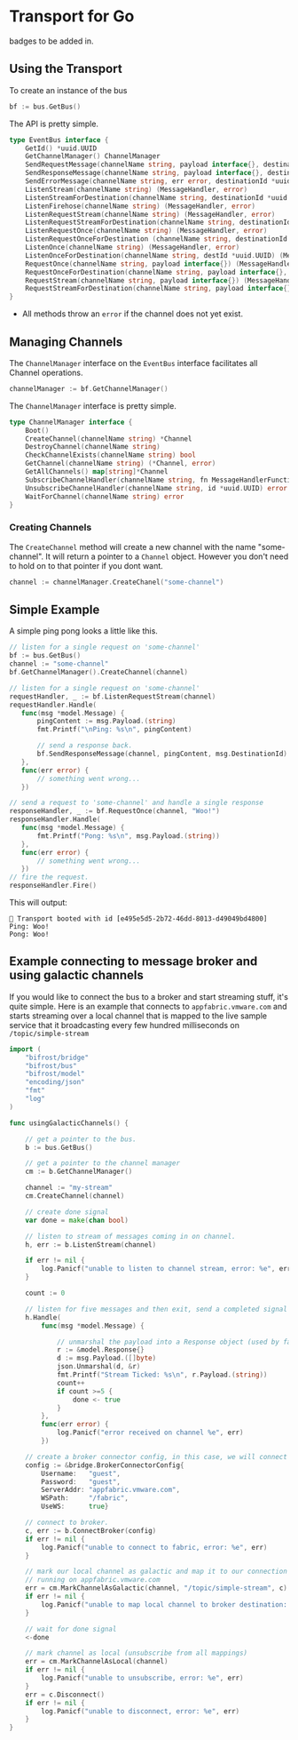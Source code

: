 # Transport for Go

badges to be added in.

## Using the Transport

To create an instance of the bus

```go
bf := bus.GetBus()
```

The API is pretty simple.

```go
type EventBus interface {
    GetId() *uuid.UUID
    GetChannelManager() ChannelManager
    SendRequestMessage(channelName string, payload interface{}, destinationId *uuid.UUID) error
    SendResponseMessage(channelName string, payload interface{}, destinationId *uuid.UUID) error
    SendErrorMessage(channelName string, err error, destinationId *uuid.UUID) error
    ListenStream(channelName string) (MessageHandler, error)
    ListenStreamForDestination(channelName string, destinationId *uuid.UUID) (MessageHandler, error)
    ListenFirehose(channelName string) (MessageHandler, error)
    ListenRequestStream(channelName string) (MessageHandler, error)
    ListenRequestStreamForDestination(channelName string, destinationId *uuid.UUID) (MessageHandler, error)
    ListenRequestOnce(channelName string) (MessageHandler, error)
    ListenRequestOnceForDestination (channelName string, destinationId *uuid.UUID) (MessageHandler, error)
    ListenOnce(channelName string) (MessageHandler, error)
    ListenOnceForDestination(channelName string, destId *uuid.UUID) (MessageHandler, error)
    RequestOnce(channelName string, payload interface{}) (MessageHandler, error)
    RequestOnceForDestination(channelName string, payload interface{}, destId *uuid.UUID) (MessageHandler, error)
    RequestStream(channelName string, payload interface{}) (MessageHandler, error)
    RequestStreamForDestination(channelName string, payload interface{}, destId *uuid.UUID) (MessageHandler, error)
}
```

- All methods throw an `error` if the channel does not yet exist.

## Managing Channels

The `ChannelManager` interface on the `EventBus` interface facilitates all Channel operations.

```go
channelManager := bf.GetChannelManager()
```

The `ChannelManager` interface is pretty simple.

```go
type ChannelManager interface {
    Boot()
    CreateChannel(channelName string) *Channel
    DestroyChannel(channelName string)
    CheckChannelExists(channelName string) bool
    GetChannel(channelName string) (*Channel, error)
    GetAllChannels() map[string]*Channel
    SubscribeChannelHandler(channelName string, fn MessageHandlerFunction, runOnce bool) (*uuid.UUID, error)
    UnsubscribeChannelHandler(channelName string, id *uuid.UUID) error
    WaitForChannel(channelName string) error
}
```

### Creating Channels

The `CreateChannel` method will create a new channel with the name "some-channel". It will return a pointer to a
`Channel` object. However you don't need to hold on to that pointer if you dont want.

```go
channel := channelManager.CreateChanel("some-channel")
```

## Simple Example

A simple ping pong looks a little like this.

```go
// listen for a single request on 'some-channel'
bf := bus.GetBus()
channel := "some-channel"
bf.GetChannelManager().CreateChannel(channel)

// listen for a single request on 'some-channel'
requestHandler, _ := bf.ListenRequestStream(channel)
requestHandler.Handle(
   func(msg *model.Message) {
       pingContent := msg.Payload.(string)
       fmt.Printf("\nPing: %s\n", pingContent)

       // send a response back.
       bf.SendResponseMessage(channel, pingContent, msg.DestinationId)
   },
   func(err error) {
       // something went wrong...
   })

// send a request to 'some-channel' and handle a single response
responseHandler, _ := bf.RequestOnce(channel, "Woo!")
responseHandler.Handle(
   func(msg *model.Message) {
       fmt.Printf("Pong: %s\n", msg.Payload.(string))
   },
   func(err error) {
       // something went wrong...
   })
// fire the request.
responseHandler.Fire()
```

This will output: 

```text
🌈 Transport booted with id [e495e5d5-2b72-46dd-8013-d49049bd4800]
Ping: Woo!
Pong: Woo!
```

## Example connecting to message broker and using galactic channels

If you would like to connect the bus to a broker and start streaming stuff, it's quite simple. Here is an example
that connects to `appfabric.vmware.com` and starts streaming over a local channel that is mapped to the live
sample service that it broadcasting every few hundred milliseconds on `/topic/simple-stream`

```go
import (
    "bifrost/bridge"
    "bifrost/bus"
    "bifrost/model"
    "encoding/json"
    "fmt"
    "log"
)

func usingGalacticChannels() {

    // get a pointer to the bus.
    b := bus.GetBus()

    // get a pointer to the channel manager
    cm := b.GetChannelManager()

    channel := "my-stream"
    cm.CreateChannel(channel)

    // create done signal
    var done = make(chan bool)

    // listen to stream of messages coming in on channel.
    h, err := b.ListenStream(channel)

    if err != nil {
        log.Panicf("unable to listen to channel stream, error: %e", err)
    }

    count := 0

    // listen for five messages and then exit, send a completed signal on channel.
    h.Handle(
        func(msg *model.Message) {

            // unmarshal the payload into a Response object (used by fabric services)
            r := &model.Response{}
            d := msg.Payload.([]byte)
            json.Unmarshal(d, &r)
            fmt.Printf("Stream Ticked: %s\n", r.Payload.(string))
            count++
            if count >=5 {
                done <- true
            }
        },
        func(err error) {
            log.Panicf("error received on channel %e", err)
        })

    // create a broker connector config, in this case, we will connect to the application fabric demo endpoint.
    config := &bridge.BrokerConnectorConfig{
        Username:   "guest",
        Password:   "guest",
        ServerAddr: "appfabric.vmware.com",
        WSPath:     "/fabric",
        UseWS:      true}

    // connect to broker.
    c, err := b.ConnectBroker(config)
    if err != nil {
        log.Panicf("unable to connect to fabric, error: %e", err)
    }

    // mark our local channel as galactic and map it to our connection and the /topic/simple-stream service
    // running on appfabric.vmware.com
    err = cm.MarkChannelAsGalactic(channel, "/topic/simple-stream", c)
    if err != nil {
        log.Panicf("unable to map local channel to broker destination: %e", err)
    }

    // wait for done signal
    <-done

    // mark channel as local (unsubscribe from all mappings)
    err = cm.MarkChannelAsLocal(channel)
    if err != nil {
        log.Panicf("unable to unsubscribe, error: %e", err)
    }
    err = c.Disconnect()
    if err != nil {
        log.Panicf("unable to disconnect, error: %e", err)
    }
}
```
